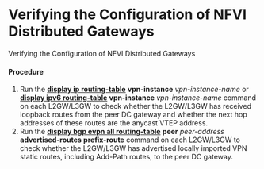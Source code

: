 Verifying the Configuration of NFVI Distributed Gateways
========================================================

Verifying the Configuration of NFVI Distributed Gateways

#### Procedure

1. Run the [**display ip routing-table**](cmdqueryname=display+ip+routing-table) **vpn-instance** *vpn-instance-name* or [**display ipv6 routing-table**](cmdqueryname=display+ipv6+routing-table) **vpn-instance** *vpn-instance-name* command on each L2GW/L3GW to check whether the L2GW/L3GW has received loopback routes from the peer DC gateway and whether the next hop addresses of these routes are the anycast VTEP address.
2. Run the [**display bgp evpn all routing-table**](cmdqueryname=display+bgp+evpn+all+routing-table) **peer** *peer-address* **advertised-routes** **prefix-route** command on each L2GW/L3GW to check whether the L2GW/L3GW has advertised locally imported VPN static routes, including Add-Path routes, to the peer DC gateway.